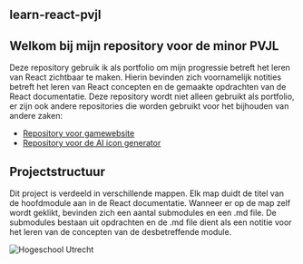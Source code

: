 ﻿## learn-react-pvjl
 
## Welkom bij mijn repository voor de minor PVJL

Deze repository gebruik ik als portfolio om mijn progressie betreft het leren van React zichtbaar te maken. Hierin bevinden zich voornamelijk notities betreft het leren van React concepten en de gemaakte opdrachten van de React documentatie.
Deze repository wordt niet alleen gebruikt als portfolio, er zijn ook andere repositories die worden gebruikt voor het bijhouden van andere zaken:
- [Repository voor gamewebsite](https://github.com/Mertcan417/react-game-store-pvjl)
- [Repository voor de AI icon generator](https://github.com/Mertcan417/AI-icon-generator-pvjl) 
## Projectstructuur

Dit project is verdeeld in verschillende mappen. Elk map duidt de titel van de hoofdmodule aan in de React documentatie. Wanneer er op de map zelf wordt geklikt, bevinden zich een aantal submodules en een .md file. De submodules bestaan uit opdrachten en de .md file dient als een notitie voor het leren van de concepten van de desbetreffende module.

![Hogeschool Utrecht](https://pbs.twimg.com/profile_images/1375411064213549058/NMGQqeQs_400x400.png)
